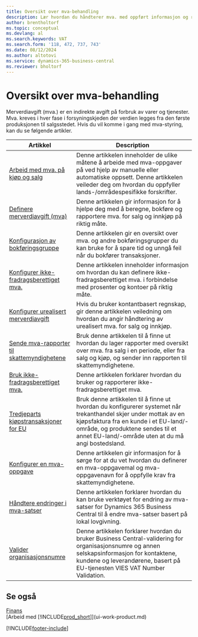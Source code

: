 ```yaml
---
title: Oversikt over mva-behandling
description: Lær hvordan du håndterer mva. med oppført informasjon og ressurser.
author: brentholtorf
ms.topic: conceptual
ms.devlang: al
ms.search.keywords: VAT
ms.search.form: '118, 472, 737, 743'
ms.date: 08/12/2024
ms.author: altotovi
ms.service: dynamics-365-business-central
ms.reviewer: bholtorf
---
```


# Oversikt over mva-behandling
Merverdiavgift (mva.) er en indirekte avgift på forbruk av varer og tjenester. Mva. kreves i hver fase i forsyningskjeden der verdien legges fra den første produksjonen til salgsstedet. Hvis du vil komme i gang med mva-styring, kan du se følgende artikler.  

|  Artikkel  |  Description  |  
|--------|--------------|  
| [Arbeid med mva. på kjøp og salg](finance-work-with-vat.md) | Denne artikkelen inneholder de ulike måtene å arbeide med mva-oppgaver på ved hjelp av manuelle eller automatiske oppsett. Denne artikkelen veileder deg om hvordan du oppfyller lands-/områdespesifikke forskrifter.|
| [Definere merverdiavgift (mva)](finance-setup-vat.md) | Denne artikkelen gir informasjon for å hjelpe deg med å beregne, bokføre og rapportere mva. for salg og innkjøp på riktig måte.|
| [Konfigurasjon av bokføringsgruppe](finance-posting-groups.md#tax-posting-groups) | Denne artikkelen gir en oversikt over mva. og andre bokføringsgrupper du kan bruke for å spare tid og unngå feil når du bokfører transaksjoner.|
| [Konfigurer ikke-fradragsberettiget mva.](finance-setup-nondeductible-vat.md) | Denne artikkelen inneholder informasjon om hvordan du kan definere ikke-fradragsberettiget mva. i forbindelse med prosenter og kontoer på riktig måte.|
| [Konfigurer urealisert merverdiavgift](finance-setup-unrealized-vat.md) | Hvis du bruker kontantbasert regnskap, gir denne artikkelen veiledning om hvordan du angir håndtering av urealisert mva. for salg og innkjøp.|
| [Sende mva-rapporter til skattemyndighetene](finance-how-report-vat.md) | Bruk denne artikkelen til å finne ut hvordan du lager rapporter med oversikt over mva. fra salg i en periode, eller fra salg og kjøp, og sender inn rapporten til skattemyndighetene.|
| [Bruk ikke-fradragsberettiget mva.](finance-how-use-non-deductible-vat.md) | Denne artikkelen forklarer hvordan du bruker og rapporterer ikke-fradragsberettiget mva.| 
| [Tredjeparts kjøpstransaksjoner for EU](finance-how-to-eu3party-trade-purchase.md) | Bruk denne artikkelen til å finne ut hvordan du konfigurerer systemet når trekanthandel skjer under mottak av en kjøpsfaktura fra en kunde i et EU-land/-område, og produktene sendes til et annet EU-land/-område uten at du må angi bostedsland.|  
| [Konfigurer en mva-oppgave](finance-how-setup-vat-statement.md) | Denne artikkelen gir informasjon for å sørge for at du vet hvordan du definerer en mva-oppgavemal og mva-oppgavenavn for å oppfylle krav fra skattemyndighetene.|
| [Håndtere endringer i mva-satser](finance-how-use-vat-rate-change-tool.md) | Denne artikkelen forklarer hvordan du kan bruke verktøyet for endring av mva-satser for Dynamics 365 Business Central til å endre mva-satser basert på lokal lovgivning.|
| [Valider organisasjonsnumre](finance-how-validate-vat-registration-number.md) | Denne artikkelen forklarer hvordan du bruker Business Central-validering for organisasjonsnumre og annen selskapsinformasjon for kontaktene, kundene og leverandørene, basert på EU-tjenesten VIES VAT Number Validation.|


## Se også  
[Finans](finance.md)    
[Arbeid med [!INCLUDE[prod_short](includes/prod_short.md)]](ui-work-product.md)  


[!INCLUDE[footer-include](includes/footer-banner.md)]
